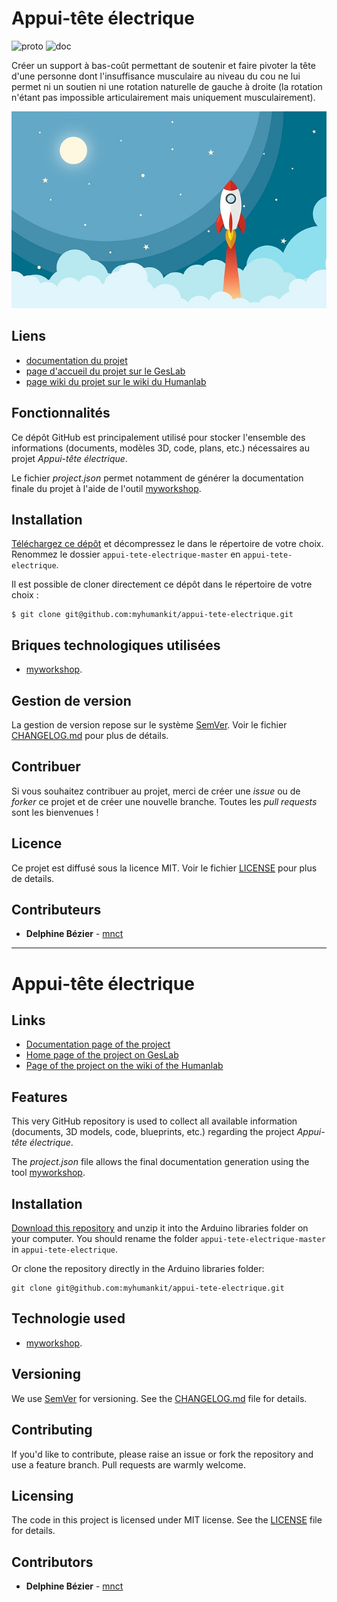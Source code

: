 # Appui-tête électrique
![proto](https://img.shields.io/badge/proto-en%20cours-orange.svg "proto")
![doc](https://img.shields.io/badge/doc-en%20cours-orange.svg "doc")

Créer un support à bas-coût permettant de soutenir et faire pivoter la tête d'une personne dont l'insuffisance musculaire au niveau du cou ne lui permet ni un soutien ni une rotation naturelle de gauche à droite (la rotation n'étant pas impossible articulairement mais uniquement musculairement).

![featured_image](https://raw.githubusercontent.com/myhumankit/myworkshop/master/images/default_featured_image.jpg)

## Liens
 * [documentation du projet](https://docs.humanlab.me/myhumankit/appui-tete-electrique)
 * [page d'accueil du projet sur le GesLab](https://rennes.humanlab.me/projet/appui-tete-electrique/)
 * [page wiki du projet sur le wiki du Humanlab](http://wikilab.myhumankit.org/index.php?title=Projets:Appui-tete_electrique)


## Fonctionnalités
Ce dépôt GitHub est principalement utilisé pour stocker l'ensemble des informations (documents, modèles 3D, code, plans, etc.) nécessaires au projet _Appui-tête électrique_.

Le fichier _project.json_ permet notamment de générer la documentation finale du projet à l'aide de l'outil [myworkshop](https://github.com/myhumankit/myworkshop).

## Installation
[Téléchargez ce dépôt](https://github.com/myhumankit/appui-tete-electrique/archive/master.zip) et décompressez le dans le répertoire de votre choix. Renommez le dossier `appui-tete-electrique-master` en `appui-tete-electrique`.

Il est possible de cloner directement ce dépôt dans le répertoire de votre choix :

```
$ git clone git@github.com:myhumankit/appui-tete-electrique.git
```

## Briques technologiques utilisées
 * [myworkshop](https://github.com/myhumankit/myworkshop).

## Gestion de version
La gestion de version repose sur le système [SemVer](http://semver.org/). Voir le fichier [CHANGELOG.md](CHANGELOG.md) pour plus de détails.

## Contribuer
Si vous souhaitez contribuer au projet, merci de créer une _issue_ ou de _forker_ ce projet et de créer une nouvelle branche. Toutes les _pull requests_ sont les bienvenues !

## Licence
Ce projet est diffusé sous la licence MIT. Voir le fichier [LICENSE](LICENSE) pour plus de details.

## Contributeurs
 * **Delphine Bézier** - [mnct](https://github.com/mnct)

---

# Appui-tête électrique

## Links
 * [Documentation page of the project](https://docs.humanlab.me/myhumankit/appui-tete-electrique)
 * [Home page of the project on GesLab](https://rennes.humanlab.me/projet/appui-tete-electrique/)
 * [Page of the project on the wiki of the Humanlab](http://wikilab.myhumankit.org/index.php?title=Projets:Appui-tete_electrique)


## Features
This very GitHub repository is used to collect all available information (documents, 3D models, code, blueprints, etc.) regarding the project _Appui-tête électrique_.

The _project.json_ file allows the final documentation generation using the tool [myworkshop](https://github.com/myhumankit/myworkshop).

## Installation
[Download this repository](https://github.com/myhumankit/appui-tete-electrique/archive/master.zip) and unzip it into the Arduino libraries folder on your computer. You should rename the folder `appui-tete-electrique-master` in `appui-tete-electrique`.

Or clone the repository directly in the Arduino libraries folder:

```
git clone git@github.com:myhumankit/appui-tete-electrique.git
```

## Technologie used
 * [myworkshop](https://github.com/myhumankit/myworkshop).

## Versioning
We use [SemVer](http://semver.org/) for versioning. See the [CHANGELOG.md](CHANGELOG.md) file for details.

## Contributing
If you'd like to contribute, please raise an issue or fork the repository and use a feature branch. Pull requests are warmly welcome.

## Licensing
The code in this project is licensed under MIT license. See the [LICENSE](LICENSE) file for details.

## Contributors
 * **Delphine Bézier** - [mnct](https://github.com/mnct)

